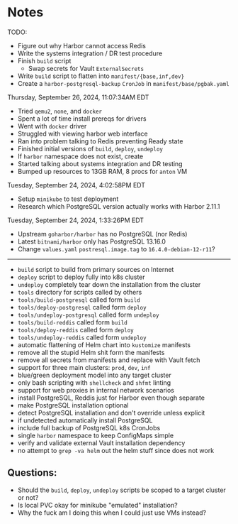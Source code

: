 # Notes

TODO:

* Figure out why Harbor cannot access Redis
* Write the systems integration / DR test procedure
* Finish `build` script
    * Swap secrets for Vault `ExternalSecrets`
* Write `build` script to flatten into `manifest/{base,inf,dev}`
* Create a `harbor-postgresql-backup` `CronJob` in `manifest/base/pgbak.yaml`

Thursday, September 26, 2024, 11:07:34AM EDT

* Tried `qemu2`, `none`, and `docker`
* Spent a lot of time install prereqs for drivers
* Went with `docker` driver
* Struggled with viewing harbor web interface
* Ran into problem talking to Redis preventing Ready state
* Finished initial versions of `build`, `deploy`, `undeploy`
* If `harbor` namespace does not exist, create
* Started talking about systems integration and DR testing
* Bumped up resources to 13GB RAM, 8 procs for `anton` VM

Tuesday, September 24, 2024,  4:02:58PM EDT

* Setup `minikube` to test deployment
* Research which PostgreSQL version actually works with Harbor 2.11.1

Tuesday, September 24, 2024,  1:33:26PM EDT

* Upstream `goharbor/harbor` has no PostgreSQL (nor Redis)
* Latest `bitnami/harbor` only has PostgreSQL 13.16.0
* Change `values.yaml` `postresql.image.tag` to `16.4.0-debian-12-r11`?

----

* `build` script to build from primary sources on Internet
* `deploy` script to deploy fully into k8s cluster
* `undeploy` completely tear down the installation from the cluster
* `tools` directory for scripts called by others
* `tools/build-postgresql` called form `build`
* `tools/deploy-postgresql` called form `deploy`
* `tools/undeploy-postgresql` called form `undeploy`
* `tools/build-reddis` called form `build`
* `tools/deploy-reddis` called form `deploy`
* `tools/undeploy-reddis` called form `undeploy`
* automatic flattening of Helm chart into `kustomize` manifests
* remove all the stupid Helm shit form the manifests
* remove all secrets from manifests and replace with Vault fetch
* support for three main clusters: `prod`, `dev`, `inf`
* blue/green deployment model into any target cluster
* only bash scripting with `shellcheck` and `shfmt` linting
* support for web proxies in internal network scenarios
* install PostgreSQL, Reddis just for Harbor even though separate
* make PostgreSQL installation optional
* detect PostgreSQL installation and don't override unless explicit
* if undetected automatically install PostgreSQL
* include full backup of PostgreSQL k8s CronJobs
* single `harbor` namespace to keep ConfigMaps simple
* verify and validate external Vault installation dependency
* no attempt to `grep -va helm` out the helm stuff since does not work

## Questions:

* Should the `build`, `deploy`, `undeploy` scripts be scoped to a target cluster or not?
* Is local PVC okay for minikube "emulated" installation?
* Why the fuck am I doing this when I could just use VMs instead?
